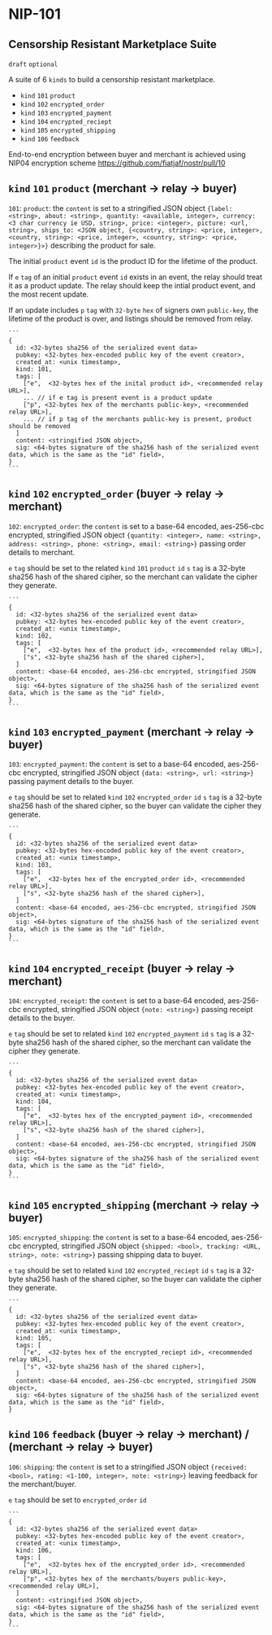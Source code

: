 NIP-101
======

Censorship Resistant Marketplace Suite
--------------------------------------

`draft` `optional`

A suite of 6 `kinds` to build a censorship resistant marketplace.

* `kind` `101` `product`
* `kind` `102` `encrypted_order`
* `kind` `103` `encrypted_payment`
* `kind` `104` `encrypted_reciept`
* `kind` `105` `encrypted_shipping`
* `kind` `106` `feedback`

End-to-end encryption between buyer and merchant is achieved using NIP04 encryption scheme https://github.com/fiatjaf/nostr/pull/10

## `kind` `101` `product` (merchant -> relay -> buyer)

`101`: `product`: the `content` is set to a stringified JSON object `{label: <string>, about: <string>, quantity: <available, integer>, currency: <3 char currency ie USD, string>, price: <integer>, picture: <url, string>, ships_to: <JSON object, {<country, string>: <price, integer>, <country, string>: <price, integer>, <country, string>: <price, integer>}>}` describing the product for sale.

The initial `product` event `id` is the product ID for the lifetime of the product. 

If `e` `tag` of an initial `product` event `id` exists in an event, the relay should treat it as a product update. The relay should keep the intial product event, and the most recent update.

If an update includes `p` `tag` with `32-byte` `hex` of signers own `public-key`, the lifetime of the product is over, and listings should be removed from relay.


    ```
    {
      id: <32-bytes sha256 of the serialized event data>
      pubkey: <32-bytes hex-encoded public key of the event creator>,
      created_at: <unix timestamp>,
      kind: 101,
      tags: [
        ["e",  <32-bytes hex of the inital product id>, <recommended relay URL>],
        ... // if e tag is present event is a product update
        ["p", <32-bytes hex of the merchants public-key>, <recommended relay URL>],
        ... // if p tag of the merchants public-key is present, product should be removed
      ]
      content: <stringified JSON object>,
      sig: <64-bytes signature of the sha256 hash of the serialized event data, which is the same as the "id" field>,
    }
    ```


## `kind` `102` `encrypted_order` (buyer -> relay -> merchant)

`102`: `encrypted_order`: the `content` is set to a base-64 encoded, aes-256-cbc encrypted, stringified JSON object `{quantity: <integer>, name: <string>, address: <string>, phone: <string>, email: <string>}` passing order details to merchant.

`e` `tag` should be set to the related `kind` `101` `product` `id`
`s` `tag` is a 32-byte sha256 hash of the shared cipher, so the merchant can validate the cipher they generate.

    ```
    {
      id: <32-bytes sha256 of the serialized event data>
      pubkey: <32-bytes hex-encoded public key of the event creator>,
      created_at: <unix timestamp>,
      kind: 102,
      tags: [
        ["e",  <32-bytes hex of the product id>, <recommended relay URL>],
        ["s", <32-byte sha256 hash of the shared cipher>],
      ]
      content: <base-64 encoded, aes-256-cbc encrypted, stringified JSON object>,
      sig: <64-bytes signature of the sha256 hash of the serialized event data, which is the same as the "id" field>,
    }
    ```

## `kind` `103` `encrypted_payment` (merchant -> relay -> buyer)

`103`: `encrypted_payment`: the `content` is set to a base-64 encoded, aes-256-cbc encrypted, stringified JSON object `{data: <string>, url: <string>}` passing payment details to the buyer.

`e` `tag` should be set to related `kind` `102` `encrypted_order` `id`
`s` `tag` is a 32-byte sha256 hash of the shared cipher, so the buyer can validate the cipher they generate.

    ```
    {
      id: <32-bytes sha256 of the serialized event data>
      pubkey: <32-bytes hex-encoded public key of the event creator>,
      created_at: <unix timestamp>,
      kind: 103,
      tags: [
        ["e",  <32-bytes hex of the encrypted_order id>, <recommended relay URL>],
        ["s", <32-byte sha256 hash of the shared cipher>],
      ]
      content: <base-64 encoded, aes-256-cbc encrypted, stringified JSON object>,
      sig: <64-bytes signature of the sha256 hash of the serialized event data, which is the same as the "id" field>,
    }
    ```

## `kind` `104` `encrypted_receipt` (buyer -> relay -> merchant)

`104`: `encrypted_receipt`: the `content` is set to a base-64 encoded, aes-256-cbc encrypted, stringified JSON object `{note: <string>}` passing receipt details to the buyer.

`e` `tag` should be set to related `kind` `102` `encrypted_payment` `id`
`s` `tag` is a 32-byte sha256 hash of the shared cipher, so the merchant can validate the cipher they generate.

    ```
    {
      id: <32-bytes sha256 of the serialized event data>
      pubkey: <32-bytes hex-encoded public key of the event creator>,
      created_at: <unix timestamp>,
      kind: 104,
      tags: [
        ["e",  <32-bytes hex of the encrypted_payment id>, <recommended relay URL>],
        ["s", <32-byte sha256 hash of the shared cipher>],
      ]
      content: <base-64 encoded, aes-256-cbc encrypted, stringified JSON object>,
      sig: <64-bytes signature of the sha256 hash of the serialized event data, which is the same as the "id" field>,
    }
    ```

## `kind` `105` `encrypted_shipping` (merchant -> relay -> buyer)

`105`: `encrypted_shipping`: the `content` is set to a base-64 encoded, aes-256-cbc encrypted, stringified JSON object `{shipped: <bool>, tracking: <URL, string>, note: <string>}` passing shipping data to buyer.

`e` `tag` should be set to related `kind` `102` `encrypted_reciept` `id`
`s` `tag` is a 32-byte sha256 hash of the shared cipher, so the buyer can validate the cipher they generate.

    ```
    {
      id: <32-bytes sha256 of the serialized event data>
      pubkey: <32-bytes hex-encoded public key of the event creator>,
      created_at: <unix timestamp>,
      kind: 105,
      tags: [
        ["e",  <32-bytes hex of the encrypted_reciept id>, <recommended relay URL>],
        ["s", <32-byte sha256 hash of the shared cipher>],
      ]
      content: <base-64 encoded, aes-256-cbc encrypted, stringified JSON object>,
      sig: <64-bytes signature of the sha256 hash of the serialized event data, which is the same as the "id" field>,
    }

## `kind` `106` `feedback` (buyer -> relay -> merchant) / (merchant -> relay -> buyer)

`106`: `shipping`: the `content` is set to a stringified JSON object `{received: <bool>, rating: <1-100, integer>, note: <string>}` leaving feedback for the merchant/buyer.

`e` `tag` should be set to `encrypted_order` `id`

    ```
    {
      id: <32-bytes sha256 of the serialized event data>
      pubkey: <32-bytes hex-encoded public key of the event creator>,
      created_at: <unix timestamp>,
      kind: 106,
      tags: [
        ["e",  <32-bytes hex of the encrypted_order id>, <recommended relay URL>],
        ["p", <32-bytes hex of the merchants/buyers public-key>, <recommended relay URL>],
      ]
      content: <stringified JSON object>,
      sig: <64-bytes signature of the sha256 hash of the serialized event data, which is the same as the "id" field>,
    }
    ```

